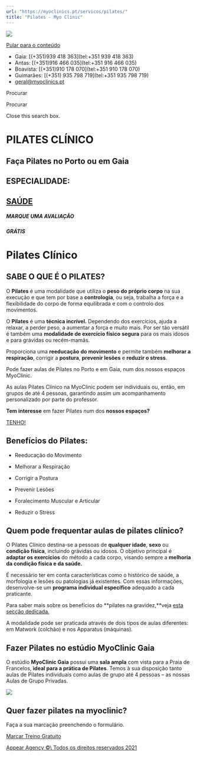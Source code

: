 ```yaml
---
url: "https://myoclinics.pt/servicos/pilates/"
title: "Pilates - Myo Clinic"
---
```


![](https://myoclinics.pt/wp-content/uploads/2019/11/logo-exerciciocomsaude2_270x.png)

[Pular para o conteúdo](https://myoclinics.pt/servicos/pilates/#content)

- Gaia: [(+351)939 418 363](tel:+351 939 418 363)
- Antas: [(+351)916 466 035](tel:+351 916 466 035)
- Boavista: [(+351)910 178 070](tel:+351 910 178 070)
- Guimarães: [(+351) 935 798 719](tel:+351  935 798 719)
- [geral@myoclinics.pt](mailto:geral@myoclinics.pt)

Procurar

Procurar

Close this search box.

# PILATES CLÍNICO

## Faça Pilates no Porto ou em Gaia

## ESPECIALIDADE:

## [SAÚDE](https://myoclinics.pt/single-service)

##### MARQUE UMA AVALIAÇÃO

##### GRÁTIS

# Pilates Clínico

## SABE O QUE É O PILATES?

O **Pilates** é uma modalidade que utiliza o **peso do próprio corpo** na sua execução e que tem por base a **contrologia**, ou seja, trabalha a força e a flexibilidade do corpo de forma equilibrada e com o controlo dos movimentos.

O **Pilates** é uma **técnica incrível.** Dependendo dos exercícios, ajuda a relaxar, a perder peso, a aumentar a força e muito mais. Por ser tão versátil é também uma **modalidade de exercício físico** **segura** para os mais idosos e para grávidas ou recém-mamãs.

Proporciona uma **reeducação** **do movimento** e permite também **melhorar a respiração**, corrigir a **postura**, **prevenir lesões** e **reduzir o stress**.

Pode fazer aulas de Pilates no Porto e em Gaia, num dos nossos espaços MyoClinic.

As aulas Pilates Clínico na MyoClinic podem ser individuais ou, então, em grupos de até 4 pessoas, garantindo assim um acompanhamento personalizado por parte do professor.

**Tem interesse** em fazer Pilates num dos **nossos espaços?**

[TENHO!](https://myoclinics.pt/servicos/pilates/#elementor-action%3Aaction%3Dpopup%3Aopen%26settings%3DeyJpZCI6IjIyMzYiLCJ0b2dnbGUiOmZhbHNlfQ%3D%3D)

## Benefícios do Pilates:

- Reeducação do Movimento
- Melhorar a Respiração
- Corrigir a Postura

- Prevenir Lesões
- Foralecimento Muscular e Articular
- Reduzir o Stress

## Quem pode frequentar aulas de pilates clínico?

O Pilates Clínico destina-se a pessoas de **qualquer idade**, **sexo** ou **condição física**, incluindo grávidas ou idosos. O objetivo principal é **adaptar os exercícios** do método a cada corpo, visando sempre a **melhoria da condição física e da saúde.**

É necessário ter em conta características como o histórico de saúde, a morfologia e lesões ou patologias já existentes. Com essas informações, desenvolve-se um **programa individual específico** adequado a cada praticante.

Para saber mais sobre os benefícios do **pilates na gravidez,**veja [esta secção dedicada.](https://myoclinics.pt/servicos/exercicio-na-gravidez/)

A modalidade pode ser praticada através de dois tipos de aulas diferentes: em Matwork (colchão) e nos Apparatus (máquinas).

## Fazer Pilates no estúdio MyoClinic Gaia

O estúdio **MyoClinic Gaia** possui uma **sala ampla** com vista para a Praia de Francelos, **ideal para a prática de Pilates**. Temos à sua disposição tanto aulas de Pilates individuais como aulas de grupo até 4 pessoas – as nossas Aulas de Grupo Privadas.

![](https://myoclinics.pt/wp-content/uploads/2020/05/pequenos-grupos.jpeg)

## Quer fazer pilates na myoclinic?

Faça a sua marcação preenchendo o formulário.

[Marcar Treino Gratuito](https://myoclinics.pt/servicos/pilates/#elementor-action%3Aaction%3Dpopup%3Aopen%26settings%3DeyJpZCI6IjIyMzYiLCJ0b2dnbGUiOmZhbHNlfQ%3D%3D)

[Appear Agency ©\\
Todos os direitos reservados 2021](http://www.appearagency.pt/)